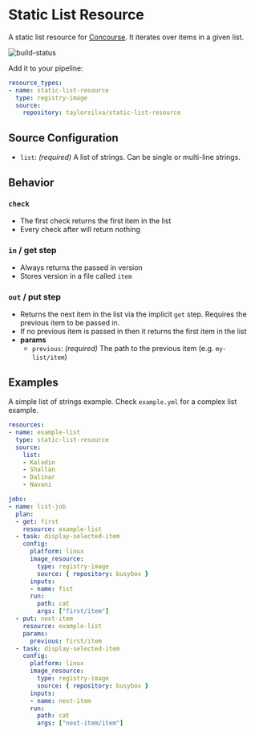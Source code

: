 # Static List Resource

A static list resource for [Concourse](https://github.com/concourse/concourse/). It iterates over items in a given list.

![build-status](https://ci.concourse-ci.org/api/v1/teams/tay/pipelines/static-list-resource/jobs/unit-tests/badge)

Add it to your pipeline:
```yaml
resource_types:
- name: static-list-resource
  type: registry-image
  source:
    repository: taylorsilva/static-list-resource
```

## Source Configuration

- `list`: _(required)_ A list of strings. Can be single or multi-line strings.

## Behavior

### `check`

- The first check returns the first item in the list
- Every check after will return nothing

### `in` / get step

- Always returns the passed in version
- Stores version in a file called `item`

### `out` / put step

- Returns the next item in the list via the implicit `get` step. Requires the previous item to be passed in.
- If no previous item is passed in then it returns the first item in the list
- **params**
  - `previous`: _(required)_ The path to the previous item (e.g. `my-list/item`)

## Examples

A simple list of strings example. Check `example.yml` for a complex list example.

```yaml
resources:
- name: example-list
  type: static-list-resource
  source:
    list:
    - Kaladin
    - Shallan
    - Dalinar
    - Navani

jobs:
- name: list-job
  plan:
  - get: first
    resource: example-list
  - task: display-selected-item
    config:
      platform: linux
      image_resource:
        type: registry-image
        source: { repository: busybox }
      inputs:
      - name: fist
      run:
        path: cat
        args: ["first/item"]
  - put: next-item
    resource: example-list
    params:
      previous: first/item
  - task: display-selected-item
    config:
      platform: linux
      image_resource:
        type: registry-image
        source: { repository: busybox }
      inputs:
      - name: next-item
      run:
        path: cat
        args: ["next-item/item"]
```
